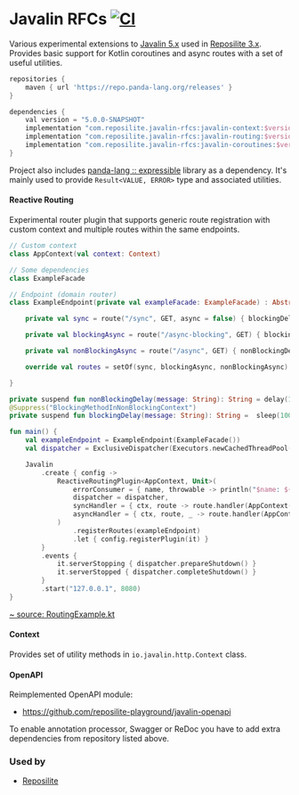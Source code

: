 # Javalin RFCs [![CI](https://github.com/reposilite-playground/javalin-rfcs/actions/workflows/gradle.yml/badge.svg)](https://github.com/reposilite-playground/javalin-rfcs/actions/workflows/gradle.yml)
Various experimental extensions to [Javalin 5.x](https://github.com/tipsy/javalin) used in [Reposilite 3.x](https://github.com/dzikoysk/reposilite). Provides basic support for Kotlin coroutines and async routes with a set of useful utilities.

```groovy
repositories {
    maven { url 'https://repo.panda-lang.org/releases' }
}

dependencies {
    val version = "5.0.0-SNAPSHOT"
    implementation "com.reposilite.javalin-rfcs:javalin-context:$version"
    implementation "com.reposilite.javalin-rfcs:javalin-routing:$version"
    implementation "com.reposilite.javalin-rfcs:javalin-coroutines:$version"
}
```

Project also includes [panda-lang :: expressible](https://github.com/panda-lang/expressible) library as a dependency. It's mainly used to provide `Result<VALUE, ERROR>` type and associated utilities.

#### Reactive Routing

Experimental router plugin that supports generic route registration with custom context and multiple routes within the same endpoints. 

```kotlin
// Custom context
class AppContext(val context: Context)

// Some dependencies
class ExampleFacade

// Endpoint (domain router)
class ExampleEndpoint(private val exampleFacade: ExampleFacade) : AbstractRoutes<AppContext, Unit>() {

    private val sync = route("/sync", GET, async = false) { blockingDelay("Sync") }

    private val blockingAsync = route("/async-blocking", GET) { blockingDelay("Blocking Async") }

    private val nonBlockingAsync = route("/async", GET) { nonBlockingDelay("Non-blocking Async") }

    override val routes = setOf(sync, blockingAsync, nonBlockingAsync)

}

private suspend fun nonBlockingDelay(message: String): String = delay(100L).let { message }
@Suppress("BlockingMethodInNonBlockingContext")
private suspend fun blockingDelay(message: String): String =  sleep(100L).let { message }

fun main() {
    val exampleEndpoint = ExampleEndpoint(ExampleFacade())
    val dispatcher = ExclusiveDispatcher(Executors.newCachedThreadPool())

    Javalin
        .create { config ->
            ReactiveRoutingPlugin<AppContext, Unit>(
                errorConsumer = { name, throwable -> println("$name: ${throwable.message}") },
                dispatcher = dispatcher,
                syncHandler = { ctx, route -> route.handler(AppContext(ctx)) },
                asyncHandler = { ctx, route, _ -> route.handler(AppContext(ctx)) }
            )
                .registerRoutes(exampleEndpoint)
                .let { config.registerPlugin(it) }
        }
        .events {
            it.serverStopping { dispatcher.prepareShutdown() }
            it.serverStopped { dispatcher.completeShutdown() }
        }
        .start("127.0.0.1", 8080) 
}
```

[~ source: RoutingExample.kt](https://github.com/reposilite-playground/javalin-rfcs/blob/main/javalin-reactive-routing/src/test/kotlin/com/reposilite/web/routing/RoutingExample.kt)

#### Context

Provides set of utility methods in `io.javalin.http.Context` class.

#### OpenAPI

Reimplemented OpenAPI module:

* https://github.com/reposilite-playground/javalin-openapi

To enable annotation processor, Swagger or ReDoc you have to add extra dependencies from repository listed above. 


### Used by

* [Reposilite](https://github.com/dzikoysk/reposilite)
